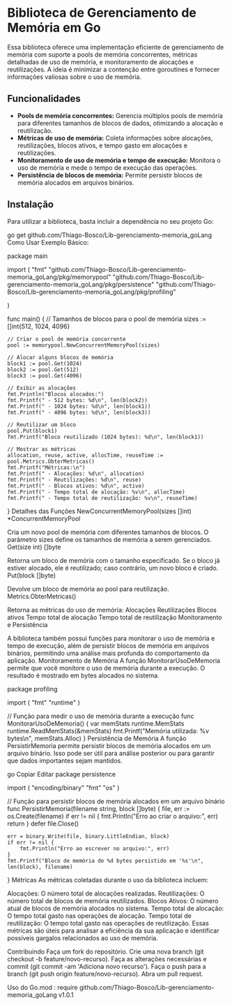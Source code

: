 # Biblioteca de Gerenciamento de Memória em Go

Essa biblioteca oferece uma implementação eficiente de gerenciamento de memória com suporte a pools de memória concorrentes, métricas detalhadas de uso de memória, e monitoramento de alocações e reutilizações. A ideia é minimizar a contenção entre goroutines e fornecer informações valiosas sobre o uso de memória.

## Funcionalidades

- **Pools de memória concorrentes:** Gerencia múltiplos pools de memória para diferentes tamanhos de blocos de dados, otimizando a alocação e reutilização.
- **Métricas de uso de memória:** Coleta informações sobre alocações, reutilizações, blocos ativos, e tempo gasto em alocações e reutilizações.
- **Monitoramento de uso de memória e tempo de execução:** Monitora o uso de memória e mede o tempo de execução das operações.
- **Persistência de blocos de memória:** Permite persistir blocos de memória alocados em arquivos binários.

## Instalação

Para utilizar a biblioteca, basta incluir a dependência no seu projeto Go:


go get github.com/Thiago-Bosco/Lib-gerenciamento-memoria_goLang
Como Usar
Exemplo Básico:

package main

import (
	"fmt"
	"github.com/Thiago-Bosco/Lib-gerenciamento-memoria_goLang/pkg/memorypool"
	"github.com/Thiago-Bosco/Lib-gerenciamento-memoria_goLang/pkg/persistence"
	"github.com/Thiago-Bosco/Lib-gerenciamento-memoria_goLang/pkg/profiling"

)

func main() {
	// Tamanhos de blocos para o pool de memória
	sizes := []int{512, 1024, 4096}

	// Criar o pool de memória concorrente
	pool := memorypool.NewConcurrentMemoryPool(sizes)

	// Alocar alguns blocos de memória
	block1 := pool.Get(1024)
	block2 := pool.Get(512)
	block3 := pool.Get(4096)

	// Exibir as alocações
	fmt.Println("Blocos alocados:")
	fmt.Printf(" - 512 bytes: %d\n", len(block2))
	fmt.Printf(" - 1024 bytes: %d\n", len(block1))
	fmt.Printf(" - 4096 bytes: %d\n", len(block3))

	// Reutilizar um bloco
	pool.Put(block1)
	fmt.Printf("Bloco reutilizado (1024 bytes): %d\n", len(block1))

	// Mostrar as métricas
	allocation, reuse, active, allocTime, reuseTime := pool.Metrics.ObterMetricas()
	fmt.Printf("Métricas:\n")
	fmt.Printf(" - Alocações: %d\n", allocation)
	fmt.Printf(" - Reutilizações: %d\n", reuse)
	fmt.Printf(" - Blocos ativos: %d\n", active)
	fmt.Printf(" - Tempo total de alocação: %v\n", allocTime)
	fmt.Printf(" - Tempo total de reutilização: %v\n", reuseTime)
}
Detalhes das Funções
NewConcurrentMemoryPool(sizes []int) *ConcurrentMemoryPool

Cria um novo pool de memória com diferentes tamanhos de blocos. O parâmetro sizes define os tamanhos de memória a serem gerenciados.
Get(size int) []byte

Retorna um bloco de memória com o tamanho especificado. Se o bloco já estiver alocado, ele é reutilizado; caso contrário, um novo bloco é criado.
Put(block []byte)

Devolve um bloco de memória ao pool para reutilização.
Metrics.ObterMetricas()

Retorna as métricas do uso de memória:
Alocações
Reutilizações
Blocos ativos
Tempo total de alocação
Tempo total de reutilização
Monitoramento e Persistência

A biblioteca também possui funções para monitorar o uso de memória e tempo de execução, além de persistir blocos de memória em arquivos binários, permitindo uma análise mais profunda do comportamento da aplicação.
Monitoramento de Memória
A função MonitorarUsoDeMemoria permite que você monitore o uso de memória durante a execução. O resultado é mostrado em bytes alocados no sistema.


package profiling

import (
	"fmt"
	"runtime"
)

// Função para medir o uso de memória durante a execução
func MonitorarUsoDeMemoria() {
	var memStats runtime.MemStats
	runtime.ReadMemStats(&memStats)
	fmt.Printf("Memória utilizada: %v bytes\n", memStats.Alloc)
}
Persistência de Memória
A função PersistirMemoria permite persistir blocos de memória alocados em um arquivo binário. Isso pode ser útil para análise posterior ou para garantir que dados importantes sejam mantidos.

go
Copiar
Editar
package persistence

import (
	"encoding/binary"
	"fmt"
	"os"
)

// Função para persistir blocos de memória alocados em um arquivo binário
func PersistirMemoria(filename string, block []byte) {
	file, err := os.Create(filename)
	if err != nil {
		fmt.Println("Erro ao criar o arquivo:", err)
		return
	}
	defer file.Close()

	err = binary.Write(file, binary.LittleEndian, block)
	if err != nil {
		fmt.Println("Erro ao escrever no arquivo:", err)
	}
	fmt.Printf("Bloco de memória de %d bytes persistido em '%s'\n", len(block), filename)
}
Métricas
As métricas coletadas durante o uso da biblioteca incluem:

Alocações: O número total de alocações realizadas.
Reutilizações: O número total de blocos de memória reutilizados.
Blocos Ativos: O número atual de blocos de memória alocados no sistema.
Tempo total de alocação: O tempo total gasto nas operações de alocação.
Tempo total de reutilização: O tempo total gasto nas operações de reutilização.
Essas métricas são úteis para analisar a eficiência da sua aplicação e identificar possíveis gargalos relacionados ao uso de memória.

Contribuindo
Faça um fork do repositório.
Crie uma nova branch (git checkout -b feature/novo-recurso).
Faça as alterações necessárias e commit (git commit -am 'Adiciona novo recurso').
Faça o push para a branch (git push origin feature/novo-recurso).
Abra um pull request.




Uso do Go.mod : require github.com/Thiago-Bosco/Lib-gerenciamento-memoria_goLang v1.0.1
